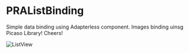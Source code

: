 # PRAListBinding
Simple data binding using Adapterless component. Images binding uinsg Picaso Library! Cheers!

![ListView](http://content.screencast.com/users/IAm7/folders/Jing/media/26e82eb8-e134-4363-99db-10aaa413d977/2015-02-26_2225.png)
